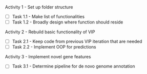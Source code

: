 Activity 1 - Set up folder structure
- [ ] Task 1.1 - Make list of functionalities
- [ ] Task 1.2 - Broadly design where function should reside 

Activity 2 - Rebuild basic functionality of VIP 
- [ ] Task 2.1 - Keep code from previous VIP iteration that are needed
- [ ] Task 2.2 - Implement OOP for predictions

Activity 3 - Implement novel gene features
- [ ] Task 3.1 - Determine pipeline for de novo genome annotation



